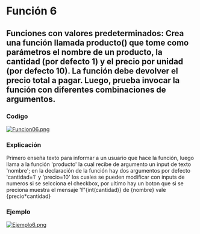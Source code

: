 # Función 6
## Funciones con valores predeterminados: Crea una función llamada producto() que tome como parámetros el nombre de un producto, la cantidad (por defecto 1) y el precio por unidad (por defecto 10). La función debe devolver el precio total a pagar. Luego, prueba invocar la función con diferentes combinaciones de argumentos.
### Codigo
[![Funcion06.png](https://i.gyazo.com/451b76c39d01c9a2e6601c61d27a7019.png)]()
### Explicación
Primero enseña texto para informar a un usuario que hace la función, luego llama a la función 'producto' la cual recibe de argumento un input de texto 'nombre'; en la declaración de la función hay dos argumentos por defecto 'cantidad=1' y 'precio=10' los cuales se pueden modificar con inputs de numeros si se selcciona el checkbox, por ultimo hay un boton que si se preciona muestra el mensaje 'f"{int(cantidad)} de {nombre} vale {precio*cantidad}
### Ejemplo
[![Ejemplo6.png](https://i.gyazo.com/07357e54da265c902e4bb560940a1cb4.png)]()
